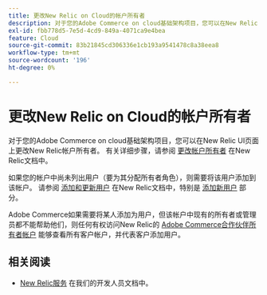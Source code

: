 ```yaml
---
title: 更改New Relic on Cloud的帐户所有者
description: 对于您的Adobe Commerce on cloud基础架构项目，您可以在New Relic UI页面上更改New Relic帐户所有者。 有关详细步骤，请参阅New Relic文档中的[更改帐户所有者](https://docs.newrelic.com/docs/accounts/accounts/roles-permissions/change-account-owner)。
exl-id: fbb778d5-7e5d-4cd9-849a-4071ca9e4bea
feature: Cloud
source-git-commit: 83b21845cd306336e1cb193a9541478c8a38eea8
workflow-type: tm+mt
source-wordcount: '196'
ht-degree: 0%

---
```


# 更改New Relic on Cloud的帐户所有者

对于您的Adobe Commerce on cloud基础架构项目，您可以在New Relic UI页面上更改New Relic帐户所有者。 有关详细步骤，请参阅 [更改帐户所有者](https://docs.newrelic.com/docs/accounts/accounts/roles-permissions/change-account-owner) 在New Relic文档中。

如果您的帐户中尚未列出用户（要为其分配所有者角色），则需要将该用户添加到该帐户。 请参阅 [添加和更新用户](https://docs.newrelic.com/docs/accounts/accounts/roles-permissions/add-update-users) 在New Relic文档中，特别是 [添加新用户](https://docs.newrelic.com/docs/accounts/accounts/roles-permissions/add-update-users#adding_users) 部分。

Adobe Commerce如果需要将某人添加为用户，但该帐户中现有的所有者或管理员都不能帮助他们，则任何有权访问New Relic的 [Adobe Commerce合作伙伴所有者帐户](https://account.newrelic.com/accounts/1311131/users) 能够查看所有客户帐户，并代表客户添加用户。

## 相关阅读

* [New Relic服务](https://devdocs.magento.com/guides/v2.3/cloud/project/new-relic.html) 在我们的开发人员文档中。
